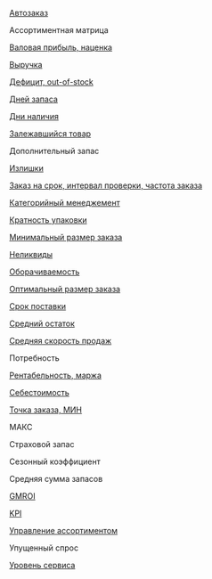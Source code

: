 [Автозаказ](Термины/Автозаказ.md)

Ассортиментная матрица

[Валовая прибыль, наценка](Термины/Валовая%20прибыль,%20наценка.md)

[Выручка](Термины/Выручка.md)

[Дефицит, out-of-stock](Термины/Дефицит,%20out-of-stock.md)

[Дней запаса](Термины/Дней%20запаса.md)

[Дни наличия](Термины/Дни%20наличия.md)

[Залежавшийся товар](Термины/Залежавшийся%20товар.md)

Дополнительный запас

[Излишки](Термины/Излишки.md)

[Заказ на срок, интервал проверки, частота заказа](Термины/Заказ%20на%20срок,%20интервал%20проверки,%20частота%20заказа.md)

[Категорийный менеджемент](Категорийный%20менеджемент)

[Кратность упаковки](Термины/Кратность%20упаковки.md)

[Минимальный размер заказа](Термины/Минимальный%20размер%20заказа.md)

[Неликвиды](Термины/Неликвиды.md)

[Оборачиваемость](Термины/Оборачиваемость.md)

[Оптимальный размер заказа](Термины/Оптимальный%20размер%20заказа.md)

[Срок поставки](Термины/Срок%20поставки.md)

[Средний остаток](Термины/Средний%20остаток.md)

[Средняя скорость продаж](Термины/Средняя%20скорость%20продаж.md)

Потребность

[Рентабельность, маржа](Термины/Рентабельность,%20маржа.md)

[Себестоимость](Термины/Себестоимость.md)

[Точка заказа, МИН](Термины/Точка%20заказа,%20МИН.md)

МАКС

Страховой запас

Сезонный коэффициент

Средняя сумма запасов

[GMROI](Термины/GMROI.md)

[KPI](Термины/KPI.md)

[Управление ассортиментом](Термины/Управление%20ассортиментом.md)

Упущенный спрос

[Уровень сервиса](Термины/Уровень%20сервиса.md)